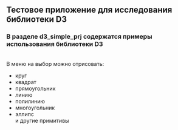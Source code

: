 ## Тестовое приложение для исследования библиотеки D3

### В разделе d3_simple_prj содержатся примеры использования библиотеки D3
<br>В меню на выбор можно отрисовать:
- круг
- квадрат
- прямоугольник
- линию
- полилинию
- многоугольник
- эллипс
<br>и другие примитивы